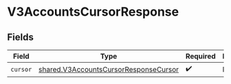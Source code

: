 # V3AccountsCursorResponse


## Fields

| Field                                                                                          | Type                                                                                           | Required                                                                                       | Description                                                                                    |
| ---------------------------------------------------------------------------------------------- | ---------------------------------------------------------------------------------------------- | ---------------------------------------------------------------------------------------------- | ---------------------------------------------------------------------------------------------- |
| `cursor`                                                                                       | [shared.V3AccountsCursorResponseCursor](../../models/shared/v3accountscursorresponsecursor.md) | :heavy_check_mark:                                                                             | N/A                                                                                            |